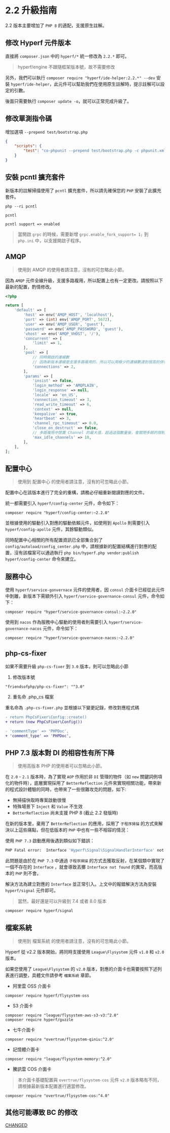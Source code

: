 # 2.2 升級指南

2.2 版本主要增加了 `PHP 8` 的適配，支援原生註解。

## 修改 Hyperf 元件版本

直接將 `composer.json` 中的 `hyperf/*` 統一修改為 `2.2.*` 即可。

> hyperf/engine 不跟隨框架版本號，故不需要修改

另外，我們可以執行 `composer require "hyperf/ide-helper:2.2.*" --dev` 安裝 `hyperf/ide-helper`，此元件可以幫助我們在使用原生註解時，提示註解可以設定的引數。

後面只需要執行 `composer update -o`，就可以正常完成升級了。

## 修改單測指令碼

增加選項 `--prepend test/bootstrap.php` 

```json
{
    "scripts": {
        "test": "co-phpunit --prepend test/bootstrap.php -c phpunit.xml --colors=always"
    }
}
```

## 安裝 pcntl 擴充套件

新版本的註解掃描使用了 `pcntl` 擴充套件，所以請先確保您的 `PHP` 安裝了此擴充套件。

```shell
php --ri pcntl

pcntl

pcntl support => enabled
```

> 當開啟 `grpc` 的時候，需要新增 `grpc.enable_fork_support= 1;` 到 `php.ini` 中，以支援開啟子程序。

## AMQP

> 使用到 AMQP 的使用者請注意，沒有的可忽略此小節。

因為 `AMQP` 元件全線升級，支援多路複用，所以配置上也有一定更改。請按照以下最新的配置，酌情修改。

```php
<?php

return [
    'default' => [
        'host' => env('AMQP_HOST', 'localhost'),
        'port' => (int) env('AMQP_PORT', 5672),
        'user' => env('AMQP_USER', 'guest'),
        'password' => env('AMQP_PASSWORD', 'guest'),
        'vhost' => env('AMQP_VHOST', '/'),
        'concurrent' => [
            'limit' => 1,
        ],
        'pool' => [
            // 同時開啟的連線數
            // 因為新版本連線是支援多路複用的，所以可以用極少的連線數達到很高的併發
            'connections' => 2,
        ],
        'params' => [
            'insist' => false,
            'login_method' => 'AMQPLAIN',
            'login_response' => null,
            'locale' => 'en_US',
            'connection_timeout' => 3,
            'read_write_timeout' => 6,
            'context' => null,
            'keepalive' => true,
            'heartbeat' => 3,
            'channel_rpc_timeout' => 0.0,
            'close_on_destruct' => false,
            // 多路複用中閒置 Channel 的最大值，超過這個數量後，會關閉多餘的限制 Channel
            'max_idle_channels' => 10,
        ],
    ],
];

```

## 配置中心

> 使用到 配置中心 的使用者請注意，沒有的可忽略此小節。

配置中心在該版本進行了完全的重構，請務必仔細重新閱讀對應的文件。

統一都需要引入 `hyperf/config-center` 元件，命令如下：

```shell
composer require "hyperf/config-center:~2.2.0"
```

並根據使用的驅動引入對應的驅動依賴元件，如使用到 `Apollo` 則需要引入 `hyperf/config-apollo` 元件，其餘驅動類似。

同時配置中心相關的所有配置資訊已全部集合到了 `config/autoload/config_center.php` 中，請根據新的配置結構進行對應的配置，沒有該檔案可以通過執行 `php bin/hyperf.php vendor:publish hyperf/config-center` 命令來建立。

## 服務中心

使用 `hyperf/service-gonvernace` 元件的使用者，因 `consul` 介面卡已經從此元件中剝離，新版本下需額外引入 `hyperf/service-governance-consul` 元件，命令如下：

```shell
composer require "hyperf/service-governance-consul:~2.2.0"
```

使用到 `nacos` 作為服務中心驅動的使用者則需要引入 `hyperf/service-governance-nacos` 元件，命令如下：

```shell
composer require "hyperf/service-governance-nacos:~2.2.0"
```

## php-cs-fixer

如果不需要升級 `php-cs-fixer` 到 `3.0` 版本，則可以忽略此小節

1. 修改版本號

```
"friendsofphp/php-cs-fixer": "^3.0"
```

2. 重名命 .php_cs 檔案

重名命為 `.php-cs-fixer.php` 並根據以下變更記錄，修改對應程式碼

```diff
- return PhpCsFixer\Config::create()
+ return (new PhpCsFixer\Config())

- 'commentType' => 'PHPDoc',
+ 'comment_type' => 'PHPDoc',
```

## PHP 7.3 版本對 DI 的相容性有所下降

> 使用高版本 PHP 的使用者可以忽略此小節。

在 `2.0` - `2.1` 版本時，為了實現 `AOP` 作用於非 `DI` 管理的物件（如 `new` 關鍵詞例項化的物件時），底層實現採用了 `BetterReflection` 元件來實現相關功能，帶來新的程式設計體驗的同時，也帶來了一些很難攻克的問題，如下:

- 無掃描快取時專案啟動很慢
- 特殊場景下 `Inject` 和 `Value` 不生效
- `BetterReflection` 尚未支援 PHP 8 (截止 2.2 發版時)

在新的版本里，棄用了 `BetterReflection` 的應用，採用了 `子程序掃描` 的方式來解決以上這些痛點，但在低版本的 `PHP` 中也有一些不相容的情況：

使用 `PHP 7.3` 啟動應用後遇到類似如下錯誤：

```bash
PHP Fatal error:  Interface 'Hyperf\Signal\SignalHandlerInterface' not found in vendor/hyperf/process/src/Handler/ProcessStopHandler.php on line 17
```

此問題是由於在 `PHP 7.3` 中通過 `子程序掃描` 的方式去獲取反射，在某個類中實現了一個不存在的 `Interface` ，就會導致丟擲 `Interface not found` 的異常，而高版本的 `PHP` 則不會。

解決方法為建立對應的 `Interface` 並正常引入。上文中的報錯解決方法為安裝 `hyperf/signal` 元件即可。

> 當然，最好還是可以升級到 7.4 或者 8.0 版本

```bash
composer require hyperf/signal
```

## 檔案系統

> 使用到 檔案系統 的使用者請注意，沒有的可忽略此小節。

Hyperf 從 v2.2 版本開始，將同時支援使用 `League\Flysystem` 元件 `v1.0` 和 `v2.0` 版本。

如果您使用了 `League\Flysystem` 的 `v2.0` 版本，對應的介面卡也需要按照下述列表進行調整，具體文件請參考 `檔案系統` 章節。

- 阿里雲 OSS 介面卡

```shell
composer require hyperf/flysystem-oss
```

- S3 介面卡

```shell
composer require "league/flysystem-aws-s3-v3:^2.0"
composer require hyperf/guzzle
```

- 七牛介面卡

```shell
composer require "overtrue/flysystem-qiniu:^2.0"
```

- 記憶體介面卡

```shell
composer require "league/flysystem-memory:^2.0"
```

- 騰訊雲 COS 介面卡

> 本介面卡基礎配置與 `overtrue/flysystem-cos` 元件 `v2.0` 版本略有不同，請根據最新版本配置進行適當修改。

```shell
composer require "overtrue/flysystem-cos:^4.0"
```

## 其他可能導致 BC 的修改

[CHANGED](https://github.com/hyperf/hyperf/blob/2.2/CHANGELOG-2.2.md#changed)
